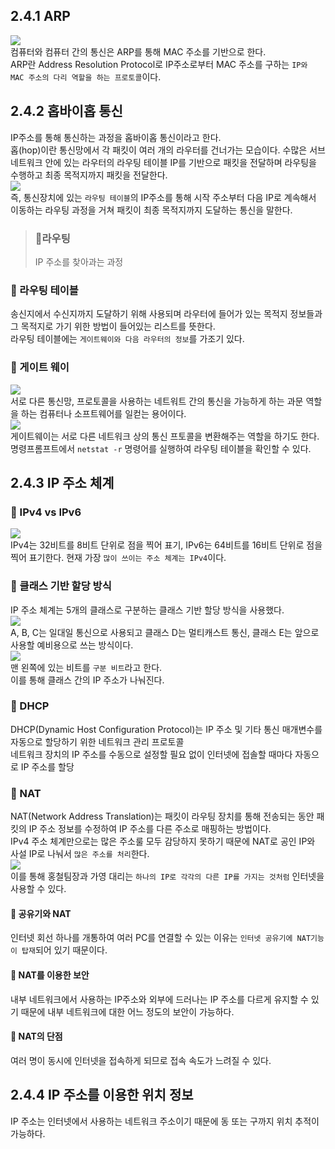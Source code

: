 ## 2.4.1 ARP

![](https://thebook.io/img/080326/105.jpg)<br/>
컴퓨터와 컴퓨터 간의 통신은 ARP를 통해 MAC 주소를 기반으로 한다.<br/>
ARP란 Address Resolution Protocol로 IP주소로부터 MAC 주소를 구하는 `IP와 MAC 주소의 다리 역할을 하는 프로토콜`이다.

## 2.4.2 홉바이홉 통신

IP주소를 통해 통신하는 과정을 홉바이홉 통신이라고 한다.<br/>
홉(hop)이란 통신망에서 각 패킷이 여러 개의 라우터를 건너가는 모습이다. 수많은 서브네트워크 안에 있는 라우터의 라우팅 테이블 IP를 기반으로 패킷을 전달하며 라우팅을 수행하고 최종 목적지까지 패킷을 전달한다.<br/>
![](https://thebook.io/img/080326/107.jpg)<br/>
즉, 통신장치에 있는 `라우팅 테이블`의 IP주소를 통해 시작 주소부터 다음 IP로 계속해서 이동하는 라우팅 과정을 거쳐 패킷이 최종 목적지까지 도달하는 통신을 말한다.<br/>

> ### 💜라우팅
>
> IP 주소를 찾아과는 과정

### 🍇 라우팅 테이블

송신지에서 수신지까지 도달하기 위해 사용되며 라우터에 들어가 있는 목적지 정보들과 그 목적지로 가기 위한 방법이 들어있는 리스트를 뜻한다.<br/>
라우팅 테이블에는 `게이트웨이와 다음 라우터의 정보`를 가조기 있다.<br/>

### 🍇 게이트 웨이

![](https://thebook.io/img/080326/108_1.jpg)<br/>
서로 다른 통신망, 프로토콜을 사용하는 네트워트 간의 통신을 가능하게 하는 과문 역할을 하는 컴퓨터나 소프트웨어를 일컫는 용어이다.<br/>
![](https://thebook.io/img/080326/108_2.jpg)<br/>
게이트웨이는 서로 다른 네트워크 상의 통신 프토콜을 변환해주는 역할을 하기도 한다.<br/>
명령프롬프트에서 `netstat -r` 명령어를 실행하여 라우팅 테이블을 확인할 수 있다.<br/>

## 2.4.3 IP 주소 체계

### 🍇 IPv4 vs IPv6

![](https://velog.velcdn.com/images/samuel_/post/317b5ef4-49b2-450a-9c6c-0fc536bc615d/image.png) <br/>
IPv4는 32비트를 8비트 단위로 점을 찍어 표기, IPv6는 64비트를 16비트 단위로 점을 찍어 표기한다. 현재 가장 `많이 쓰이는 주소 체계는 IPv4`이다. <br/>

### 🍇 클래스 기반 할당 방식

IP 주소 체계는 5개의 클래스로 구분하는 클래스 기반 할당 방식을 사용했다.<br/>
![](https://velog.velcdn.com/images/samuel_/post/ba3c80e3-cbf7-4a91-8934-e1120e00936c/image.png) <br/>
A, B, C는 일대일 통신으로 사용되고 클래스 D는 멀티캐스트 통신, 클래스 E는 앞으로 사용할 예비용으로 쓰는 방식이다.<br/>
![](https://velog.velcdn.com/images/samuel_/post/6f8553ba-d116-438a-ab6a-190c6a1f617b/image.png) <br/>
맨 왼쪽에 있는 비트를 `구분 비트`라고 한다.<br/>
이를 통해 클래스 간의 IP 주소가 나눠진다.

### 🍇 DHCP

DHCP(Dynamic Host Configuration Protocol)는 IP 주소 및 기타 통신 매개변수를 자동으로 할당하기 위한 네트워크 관리 프로토콜<br/>
네트워크 장치의 IP 주소를 수동으로 설정할 필요 없이 인터넷에 접솔할 때마다 자동으로 IP 주소를 할당<br/>

### 🍇 NAT

NAT(Network Address Translation)는 패킷이 라우팅 장치를 통해 전송되는 동안 패킷의 IP 주소 정보를 수정하여 IP 주소를 다른 주소로 매핑하는 방법이다. <br/>
IPv4 주소 체계만으로는 많은 주소룰 모두 감당하지 못하기 때문에 NAT로 공인 IP와 사설 IP로 나눠서 `많은 주소를 처리`한다.<br/>
![](https://velog.velcdn.com/images/samuel_/post/9271d568-246c-401e-abf2-f1450ce93d51/image.png)<br/>
이를 통해 홍철팀장과 가영 대리는 `하나의 IP로 각각의 다른 IP를 가지는 것처럼` 인터넷을 사용할 수 있다.

#### 💜 공유기와 NAT

인터넷 회선 하나를 개통하여 여러 PC를 연결할 수 있는 이유는 `인터넷 공유기에 NAT기능이 탑재`되어 있기 때문이다.<br/>

#### 💜 NAT를 이용한 보안

내부 네트워크에서 사용하는 IP주소와 외부에 드러나는 IP 주소를 다르게 유지할 수 있기 때문에 내부 네트워크에 대한 어느 정도의 보안이 가능하다.<br/>

#### 💜 NAT의 단점

여러 명이 동시에 인터넷을 접속하게 되므로 접속 속도가 느려질 수 있다.

## 2.4.4 IP 주소를 이용한 위치 정보

IP 주소는 인터넷에서 사용하는 네트워크 주소이기 때문에 동 또는 구까지 위치 추적이 가능하다.<br/>
